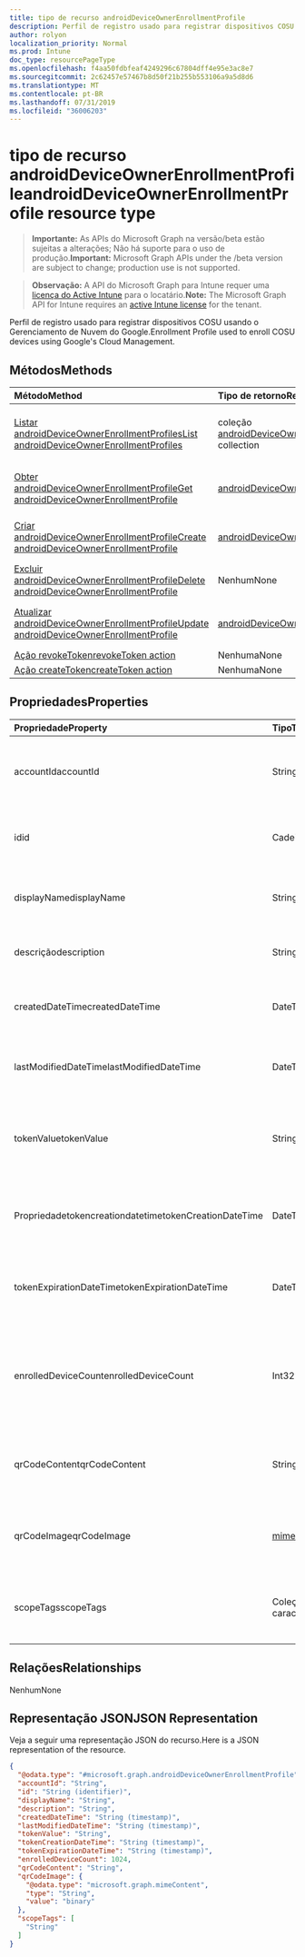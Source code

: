 ```yaml
---
title: tipo de recurso androidDeviceOwnerEnrollmentProfile
description: Perfil de registro usado para registrar dispositivos COSU usando o Gerenciamento de Nuvem do Google.
author: rolyon
localization_priority: Normal
ms.prod: Intune
doc_type: resourcePageType
ms.openlocfilehash: f4aa50fdbfeaf4249296c67804dff4e95e3ac8e7
ms.sourcegitcommit: 2c62457e57467b8d50f21b255b553106a9a5d8d6
ms.translationtype: MT
ms.contentlocale: pt-BR
ms.lasthandoff: 07/31/2019
ms.locfileid: "36006203"
---
```

# <a name="androiddeviceownerenrollmentprofile-resource-type"></a><span data-ttu-id="c8b1f-103">tipo de recurso androidDeviceOwnerEnrollmentProfile</span><span class="sxs-lookup"><span data-stu-id="c8b1f-103">androidDeviceOwnerEnrollmentProfile resource type</span></span>

> <span data-ttu-id="c8b1f-104">**Importante:** As APIs do Microsoft Graph na versão/beta estão sujeitas a alterações; Não há suporte para o uso de produção.</span><span class="sxs-lookup"><span data-stu-id="c8b1f-104">**Important:** Microsoft Graph APIs under the /beta version are subject to change; production use is not supported.</span></span>

> <span data-ttu-id="c8b1f-105">**Observação:** A API do Microsoft Graph para Intune requer uma [licença do Active Intune](https://go.microsoft.com/fwlink/?linkid=839381) para o locatário.</span><span class="sxs-lookup"><span data-stu-id="c8b1f-105">**Note:** The Microsoft Graph API for Intune requires an [active Intune license](https://go.microsoft.com/fwlink/?linkid=839381) for the tenant.</span></span>

<span data-ttu-id="c8b1f-106">Perfil de registro usado para registrar dispositivos COSU usando o Gerenciamento de Nuvem do Google.</span><span class="sxs-lookup"><span data-stu-id="c8b1f-106">Enrollment Profile used to enroll COSU devices using Google's Cloud Management.</span></span>

## <a name="methods"></a><span data-ttu-id="c8b1f-107">Métodos</span><span class="sxs-lookup"><span data-stu-id="c8b1f-107">Methods</span></span>
|<span data-ttu-id="c8b1f-108">Método</span><span class="sxs-lookup"><span data-stu-id="c8b1f-108">Method</span></span>|<span data-ttu-id="c8b1f-109">Tipo de retorno</span><span class="sxs-lookup"><span data-stu-id="c8b1f-109">Return Type</span></span>|<span data-ttu-id="c8b1f-110">Descrição</span><span class="sxs-lookup"><span data-stu-id="c8b1f-110">Description</span></span>|
|:---|:---|:---|
|[<span data-ttu-id="c8b1f-111">Listar androidDeviceOwnerEnrollmentProfiles</span><span class="sxs-lookup"><span data-stu-id="c8b1f-111">List androidDeviceOwnerEnrollmentProfiles</span></span>](../api/intune-androidforwork-androiddeviceownerenrollmentprofile-list.md)|<span data-ttu-id="c8b1f-112">coleção [androidDeviceOwnerEnrollmentProfile](../resources/intune-androidforwork-androiddeviceownerenrollmentprofile.md)</span><span class="sxs-lookup"><span data-stu-id="c8b1f-112">[androidDeviceOwnerEnrollmentProfile](../resources/intune-androidforwork-androiddeviceownerenrollmentprofile.md) collection</span></span>|<span data-ttu-id="c8b1f-113">Listar Propriedades e relações dos objetos [androidDeviceOwnerEnrollmentProfile](../resources/intune-androidforwork-androiddeviceownerenrollmentprofile.md) .</span><span class="sxs-lookup"><span data-stu-id="c8b1f-113">List properties and relationships of the [androidDeviceOwnerEnrollmentProfile](../resources/intune-androidforwork-androiddeviceownerenrollmentprofile.md) objects.</span></span>|
|[<span data-ttu-id="c8b1f-114">Obter androidDeviceOwnerEnrollmentProfile</span><span class="sxs-lookup"><span data-stu-id="c8b1f-114">Get androidDeviceOwnerEnrollmentProfile</span></span>](../api/intune-androidforwork-androiddeviceownerenrollmentprofile-get.md)|[<span data-ttu-id="c8b1f-115">androidDeviceOwnerEnrollmentProfile</span><span class="sxs-lookup"><span data-stu-id="c8b1f-115">androidDeviceOwnerEnrollmentProfile</span></span>](../resources/intune-androidforwork-androiddeviceownerenrollmentprofile.md)|<span data-ttu-id="c8b1f-116">Leia as propriedades e as relações do objeto [androidDeviceOwnerEnrollmentProfile](../resources/intune-androidforwork-androiddeviceownerenrollmentprofile.md) .</span><span class="sxs-lookup"><span data-stu-id="c8b1f-116">Read properties and relationships of the [androidDeviceOwnerEnrollmentProfile](../resources/intune-androidforwork-androiddeviceownerenrollmentprofile.md) object.</span></span>|
|[<span data-ttu-id="c8b1f-117">Criar androidDeviceOwnerEnrollmentProfile</span><span class="sxs-lookup"><span data-stu-id="c8b1f-117">Create androidDeviceOwnerEnrollmentProfile</span></span>](../api/intune-androidforwork-androiddeviceownerenrollmentprofile-create.md)|[<span data-ttu-id="c8b1f-118">androidDeviceOwnerEnrollmentProfile</span><span class="sxs-lookup"><span data-stu-id="c8b1f-118">androidDeviceOwnerEnrollmentProfile</span></span>](../resources/intune-androidforwork-androiddeviceownerenrollmentprofile.md)|<span data-ttu-id="c8b1f-119">Criar um novo objeto [androidDeviceOwnerEnrollmentProfile](../resources/intune-androidforwork-androiddeviceownerenrollmentprofile.md) .</span><span class="sxs-lookup"><span data-stu-id="c8b1f-119">Create a new [androidDeviceOwnerEnrollmentProfile](../resources/intune-androidforwork-androiddeviceownerenrollmentprofile.md) object.</span></span>|
|[<span data-ttu-id="c8b1f-120">Excluir androidDeviceOwnerEnrollmentProfile</span><span class="sxs-lookup"><span data-stu-id="c8b1f-120">Delete androidDeviceOwnerEnrollmentProfile</span></span>](../api/intune-androidforwork-androiddeviceownerenrollmentprofile-delete.md)|<span data-ttu-id="c8b1f-121">Nenhum</span><span class="sxs-lookup"><span data-stu-id="c8b1f-121">None</span></span>|<span data-ttu-id="c8b1f-122">Exclui [androidDeviceOwnerEnrollmentProfile](../resources/intune-androidforwork-androiddeviceownerenrollmentprofile.md).</span><span class="sxs-lookup"><span data-stu-id="c8b1f-122">Deletes a [androidDeviceOwnerEnrollmentProfile](../resources/intune-androidforwork-androiddeviceownerenrollmentprofile.md).</span></span>|
|[<span data-ttu-id="c8b1f-123">Atualizar androidDeviceOwnerEnrollmentProfile</span><span class="sxs-lookup"><span data-stu-id="c8b1f-123">Update androidDeviceOwnerEnrollmentProfile</span></span>](../api/intune-androidforwork-androiddeviceownerenrollmentprofile-update.md)|[<span data-ttu-id="c8b1f-124">androidDeviceOwnerEnrollmentProfile</span><span class="sxs-lookup"><span data-stu-id="c8b1f-124">androidDeviceOwnerEnrollmentProfile</span></span>](../resources/intune-androidforwork-androiddeviceownerenrollmentprofile.md)|<span data-ttu-id="c8b1f-125">Atualiza as propriedades de um objeto [androidDeviceOwnerEnrollmentProfile](../resources/intune-androidforwork-androiddeviceownerenrollmentprofile.md) .</span><span class="sxs-lookup"><span data-stu-id="c8b1f-125">Update the properties of a [androidDeviceOwnerEnrollmentProfile](../resources/intune-androidforwork-androiddeviceownerenrollmentprofile.md) object.</span></span>|
|[<span data-ttu-id="c8b1f-126">Ação revokeToken</span><span class="sxs-lookup"><span data-stu-id="c8b1f-126">revokeToken action</span></span>](../api/intune-androidforwork-androiddeviceownerenrollmentprofile-revoketoken.md)|<span data-ttu-id="c8b1f-127">Nenhuma</span><span class="sxs-lookup"><span data-stu-id="c8b1f-127">None</span></span>|<span data-ttu-id="c8b1f-128">Ainda não documentado</span><span class="sxs-lookup"><span data-stu-id="c8b1f-128">Not yet documented</span></span>|
|[<span data-ttu-id="c8b1f-129">Ação createToken</span><span class="sxs-lookup"><span data-stu-id="c8b1f-129">createToken action</span></span>](../api/intune-androidforwork-androiddeviceownerenrollmentprofile-createtoken.md)|<span data-ttu-id="c8b1f-130">Nenhuma</span><span class="sxs-lookup"><span data-stu-id="c8b1f-130">None</span></span>|<span data-ttu-id="c8b1f-131">Ainda não documentado</span><span class="sxs-lookup"><span data-stu-id="c8b1f-131">Not yet documented</span></span>|

## <a name="properties"></a><span data-ttu-id="c8b1f-132">Propriedades</span><span class="sxs-lookup"><span data-stu-id="c8b1f-132">Properties</span></span>
|<span data-ttu-id="c8b1f-133">Propriedade</span><span class="sxs-lookup"><span data-stu-id="c8b1f-133">Property</span></span>|<span data-ttu-id="c8b1f-134">Tipo</span><span class="sxs-lookup"><span data-stu-id="c8b1f-134">Type</span></span>|<span data-ttu-id="c8b1f-135">Descrição</span><span class="sxs-lookup"><span data-stu-id="c8b1f-135">Description</span></span>|
|:---|:---|:---|
|<span data-ttu-id="c8b1f-136">accountId</span><span class="sxs-lookup"><span data-stu-id="c8b1f-136">accountId</span></span>|<span data-ttu-id="c8b1f-137">String</span><span class="sxs-lookup"><span data-stu-id="c8b1f-137">String</span></span>|<span data-ttu-id="c8b1f-138">GUID de locatário ao qual o perfil de registro pertence.</span><span class="sxs-lookup"><span data-stu-id="c8b1f-138">Tenant GUID the enrollment profile belongs to.</span></span>|
|<span data-ttu-id="c8b1f-139">id</span><span class="sxs-lookup"><span data-stu-id="c8b1f-139">id</span></span>|<span data-ttu-id="c8b1f-140">Cadeia de caracteres</span><span class="sxs-lookup"><span data-stu-id="c8b1f-140">String</span></span>|<span data-ttu-id="c8b1f-141">GUID exclusivo do perfil de registro.</span><span class="sxs-lookup"><span data-stu-id="c8b1f-141">Unique GUID for the enrollment profile.</span></span>|
|<span data-ttu-id="c8b1f-142">displayName</span><span class="sxs-lookup"><span data-stu-id="c8b1f-142">displayName</span></span>|<span data-ttu-id="c8b1f-143">String</span><span class="sxs-lookup"><span data-stu-id="c8b1f-143">String</span></span>|<span data-ttu-id="c8b1f-144">Nome de exibição do perfil de registro.</span><span class="sxs-lookup"><span data-stu-id="c8b1f-144">Display name for the enrollment profile.</span></span>|
|<span data-ttu-id="c8b1f-145">descrição</span><span class="sxs-lookup"><span data-stu-id="c8b1f-145">description</span></span>|<span data-ttu-id="c8b1f-146">String</span><span class="sxs-lookup"><span data-stu-id="c8b1f-146">String</span></span>|<span data-ttu-id="c8b1f-147">Descrição do perfil de registro.</span><span class="sxs-lookup"><span data-stu-id="c8b1f-147">Description for the enrollment profile.</span></span>|
|<span data-ttu-id="c8b1f-148">createdDateTime</span><span class="sxs-lookup"><span data-stu-id="c8b1f-148">createdDateTime</span></span>|<span data-ttu-id="c8b1f-149">DateTimeOffset</span><span class="sxs-lookup"><span data-stu-id="c8b1f-149">DateTimeOffset</span></span>|<span data-ttu-id="c8b1f-150">Data e hora de criação do perfil de registro.</span><span class="sxs-lookup"><span data-stu-id="c8b1f-150">Date time the enrollment profile was created.</span></span>|
|<span data-ttu-id="c8b1f-151">lastModifiedDateTime</span><span class="sxs-lookup"><span data-stu-id="c8b1f-151">lastModifiedDateTime</span></span>|<span data-ttu-id="c8b1f-152">DateTimeOffset</span><span class="sxs-lookup"><span data-stu-id="c8b1f-152">DateTimeOffset</span></span>|<span data-ttu-id="c8b1f-153">Data e hora da última modificação do perfil de registro.</span><span class="sxs-lookup"><span data-stu-id="c8b1f-153">Date time the enrollment profile was last modified.</span></span>|
|<span data-ttu-id="c8b1f-154">tokenValue</span><span class="sxs-lookup"><span data-stu-id="c8b1f-154">tokenValue</span></span>|<span data-ttu-id="c8b1f-155">String</span><span class="sxs-lookup"><span data-stu-id="c8b1f-155">String</span></span>|<span data-ttu-id="c8b1f-156">Valor do token mais recentemente criado para este perfil de registro.</span><span class="sxs-lookup"><span data-stu-id="c8b1f-156">Value of the most recently created token for this enrollment profile.</span></span>|
|<span data-ttu-id="c8b1f-157">Propriedadetokencreationdatetime</span><span class="sxs-lookup"><span data-stu-id="c8b1f-157">tokenCreationDateTime</span></span>|<span data-ttu-id="c8b1f-158">DateTimeOffset</span><span class="sxs-lookup"><span data-stu-id="c8b1f-158">DateTimeOffset</span></span>|<span data-ttu-id="c8b1f-159">Data e hora em que o token criado mais recentemente foi criado.</span><span class="sxs-lookup"><span data-stu-id="c8b1f-159">Date time the most recently created token was created.</span></span>|
|<span data-ttu-id="c8b1f-160">tokenExpirationDateTime</span><span class="sxs-lookup"><span data-stu-id="c8b1f-160">tokenExpirationDateTime</span></span>|<span data-ttu-id="c8b1f-161">DateTimeOffset</span><span class="sxs-lookup"><span data-stu-id="c8b1f-161">DateTimeOffset</span></span>|<span data-ttu-id="c8b1f-162">Data e hora em que o token mais recentemente criado expirará.</span><span class="sxs-lookup"><span data-stu-id="c8b1f-162">Date time the most recently created token will expire.</span></span>|
|<span data-ttu-id="c8b1f-163">enrolledDeviceCount</span><span class="sxs-lookup"><span data-stu-id="c8b1f-163">enrolledDeviceCount</span></span>|<span data-ttu-id="c8b1f-164">Int32</span><span class="sxs-lookup"><span data-stu-id="c8b1f-164">Int32</span></span>|<span data-ttu-id="c8b1f-165">Número total de dispositivos Android que foram registrados usando esse perfil de registro.</span><span class="sxs-lookup"><span data-stu-id="c8b1f-165">Total number of Android devices that have enrolled using this enrollment profile.</span></span>|
|<span data-ttu-id="c8b1f-166">qrCodeContent</span><span class="sxs-lookup"><span data-stu-id="c8b1f-166">qrCodeContent</span></span>|<span data-ttu-id="c8b1f-167">String</span><span class="sxs-lookup"><span data-stu-id="c8b1f-167">String</span></span>|<span data-ttu-id="c8b1f-168">Cadeia de caracteres usada para gerar um código QR para o token.</span><span class="sxs-lookup"><span data-stu-id="c8b1f-168">String used to generate a QR code for the token.</span></span>|
|<span data-ttu-id="c8b1f-169">qrCodeImage</span><span class="sxs-lookup"><span data-stu-id="c8b1f-169">qrCodeImage</span></span>|[<span data-ttu-id="c8b1f-170">mimeContent</span><span class="sxs-lookup"><span data-stu-id="c8b1f-170">mimeContent</span></span>](../resources/intune-shared-mimecontent.md)|<span data-ttu-id="c8b1f-171">Cadeia de caracteres usada para gerar um código QR para o token.</span><span class="sxs-lookup"><span data-stu-id="c8b1f-171">String used to generate a QR code for the token.</span></span>|
|<span data-ttu-id="c8b1f-172">scopeTags</span><span class="sxs-lookup"><span data-stu-id="c8b1f-172">scopeTags</span></span>|<span data-ttu-id="c8b1f-173">Coleção de cadeias de caracteres</span><span class="sxs-lookup"><span data-stu-id="c8b1f-173">String collection</span></span>|<span data-ttu-id="c8b1f-174">Lista de marcas de escopo para esta instância de entidade.</span><span class="sxs-lookup"><span data-stu-id="c8b1f-174">List of Scope Tags for this Entity instance.</span></span>|

## <a name="relationships"></a><span data-ttu-id="c8b1f-175">Relações</span><span class="sxs-lookup"><span data-stu-id="c8b1f-175">Relationships</span></span>
<span data-ttu-id="c8b1f-176">Nenhum</span><span class="sxs-lookup"><span data-stu-id="c8b1f-176">None</span></span>

## <a name="json-representation"></a><span data-ttu-id="c8b1f-177">Representação JSON</span><span class="sxs-lookup"><span data-stu-id="c8b1f-177">JSON Representation</span></span>
<span data-ttu-id="c8b1f-178">Veja a seguir uma representação JSON do recurso.</span><span class="sxs-lookup"><span data-stu-id="c8b1f-178">Here is a JSON representation of the resource.</span></span>
<!-- {
  "blockType": "resource",
  "keyProperty": "id",
  "@odata.type": "microsoft.graph.androidDeviceOwnerEnrollmentProfile"
}
-->
``` json
{
  "@odata.type": "#microsoft.graph.androidDeviceOwnerEnrollmentProfile",
  "accountId": "String",
  "id": "String (identifier)",
  "displayName": "String",
  "description": "String",
  "createdDateTime": "String (timestamp)",
  "lastModifiedDateTime": "String (timestamp)",
  "tokenValue": "String",
  "tokenCreationDateTime": "String (timestamp)",
  "tokenExpirationDateTime": "String (timestamp)",
  "enrolledDeviceCount": 1024,
  "qrCodeContent": "String",
  "qrCodeImage": {
    "@odata.type": "microsoft.graph.mimeContent",
    "type": "String",
    "value": "binary"
  },
  "scopeTags": [
    "String"
  ]
}
```





